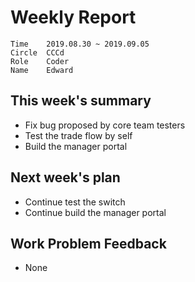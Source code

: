 # Weekly Report 
```
Time	2019.08.30 ~ 2019.09.05
Circle	CCCd
Role	Coder
Name	Edward
```
## This week's summary
- Fix bug proposed by core team testers
- Test the trade flow by self
- Build the manager portal 

## Next week's plan

- Continue test the switch
- Continue build the manager portal

## Work Problem Feedback
- None

